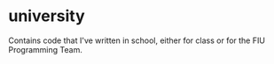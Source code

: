 university
==========

Contains code that I've written in school, either for class or for the FIU Programming Team.
